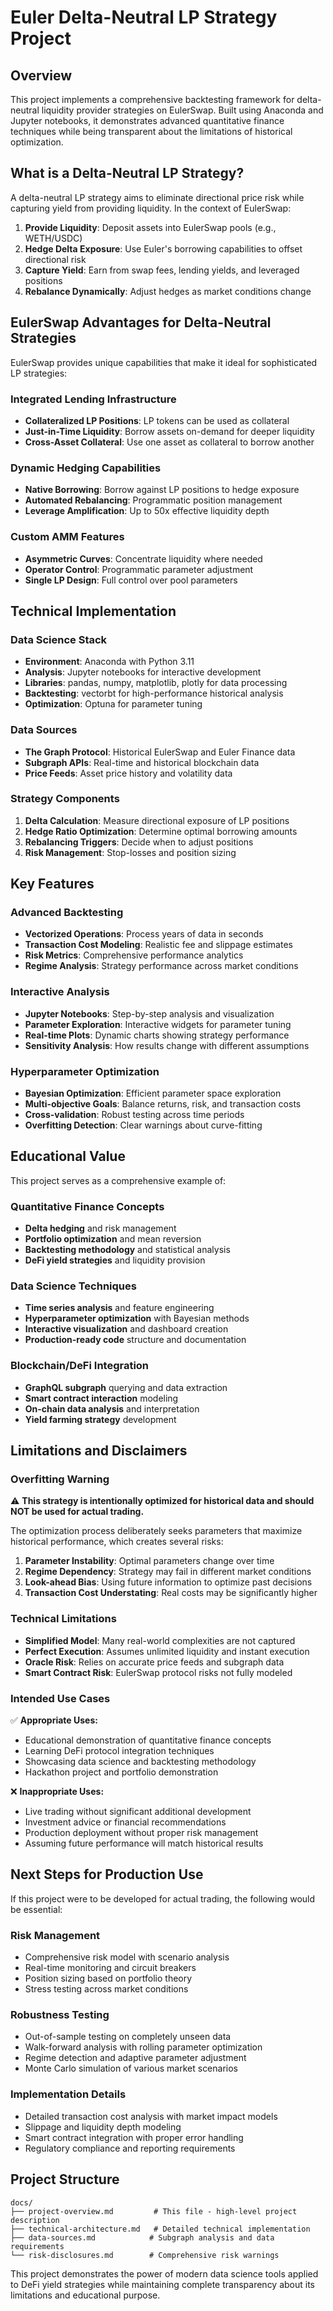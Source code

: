 # Euler Delta-Neutral LP Strategy Project

## Overview

This project implements a comprehensive backtesting framework for delta-neutral liquidity provider strategies on EulerSwap. Built using Anaconda and Jupyter notebooks, it demonstrates advanced quantitative finance techniques while being transparent about the limitations of historical optimization.

## What is a Delta-Neutral LP Strategy?

A delta-neutral LP strategy aims to eliminate directional price risk while capturing yield from providing liquidity. In the context of EulerSwap:

1. **Provide Liquidity**: Deposit assets into EulerSwap pools (e.g., WETH/USDC)
2. **Hedge Delta Exposure**: Use Euler's borrowing capabilities to offset directional risk
3. **Capture Yield**: Earn from swap fees, lending yields, and leveraged positions
4. **Rebalance Dynamically**: Adjust hedges as market conditions change

## EulerSwap Advantages for Delta-Neutral Strategies

EulerSwap provides unique capabilities that make it ideal for sophisticated LP strategies:

### Integrated Lending Infrastructure
- **Collateralized LP Positions**: LP tokens can be used as collateral
- **Just-in-Time Liquidity**: Borrow assets on-demand for deeper liquidity
- **Cross-Asset Collateral**: Use one asset as collateral to borrow another

### Dynamic Hedging Capabilities
- **Native Borrowing**: Borrow against LP positions to hedge exposure
- **Automated Rebalancing**: Programmatic position management
- **Leverage Amplification**: Up to 50x effective liquidity depth

### Custom AMM Features
- **Asymmetric Curves**: Concentrate liquidity where needed
- **Operator Control**: Programmatic parameter adjustment
- **Single LP Design**: Full control over pool parameters

## Technical Implementation

### Data Science Stack
- **Environment**: Anaconda with Python 3.11
- **Analysis**: Jupyter notebooks for interactive development
- **Libraries**: pandas, numpy, matplotlib, plotly for data processing
- **Backtesting**: vectorbt for high-performance historical analysis
- **Optimization**: Optuna for parameter tuning

### Data Sources
- **The Graph Protocol**: Historical EulerSwap and Euler Finance data
- **Subgraph APIs**: Real-time and historical blockchain data
- **Price Feeds**: Asset price history and volatility data

### Strategy Components
1. **Delta Calculation**: Measure directional exposure of LP positions
2. **Hedge Ratio Optimization**: Determine optimal borrowing amounts
3. **Rebalancing Triggers**: Decide when to adjust positions
4. **Risk Management**: Stop-losses and position sizing

## Key Features

### Advanced Backtesting
- **Vectorized Operations**: Process years of data in seconds
- **Transaction Cost Modeling**: Realistic fee and slippage estimates
- **Risk Metrics**: Comprehensive performance analytics
- **Regime Analysis**: Strategy performance across market conditions

### Interactive Analysis
- **Jupyter Notebooks**: Step-by-step analysis and visualization
- **Parameter Exploration**: Interactive widgets for parameter tuning
- **Real-time Plots**: Dynamic charts showing strategy performance
- **Sensitivity Analysis**: How results change with different assumptions

### Hyperparameter Optimization
- **Bayesian Optimization**: Efficient parameter space exploration
- **Multi-objective Goals**: Balance returns, risk, and transaction costs
- **Cross-validation**: Robust testing across time periods
- **Overfitting Detection**: Clear warnings about curve-fitting

## Educational Value

This project serves as a comprehensive example of:

### Quantitative Finance Concepts
- **Delta hedging** and risk management
- **Portfolio optimization** and mean reversion
- **Backtesting methodology** and statistical analysis
- **DeFi yield strategies** and liquidity provision

### Data Science Techniques
- **Time series analysis** and feature engineering
- **Hyperparameter optimization** with Bayesian methods
- **Interactive visualization** and dashboard creation
- **Production-ready code** structure and documentation

### Blockchain/DeFi Integration
- **GraphQL subgraph** querying and data extraction
- **Smart contract interaction** modeling
- **On-chain data analysis** and interpretation
- **Yield farming strategy** development

## Limitations and Disclaimers

### Overfitting Warning
⚠️ **This strategy is intentionally optimized for historical data and should NOT be used for actual trading.**

The optimization process deliberately seeks parameters that maximize historical performance, which creates several risks:

1. **Parameter Instability**: Optimal parameters change over time
2. **Regime Dependency**: Strategy may fail in different market conditions  
3. **Look-ahead Bias**: Using future information to optimize past decisions
4. **Transaction Cost Understating**: Real costs may be significantly higher

### Technical Limitations
- **Simplified Model**: Many real-world complexities are not captured
- **Perfect Execution**: Assumes unlimited liquidity and instant execution
- **Oracle Risk**: Relies on accurate price feeds and subgraph data
- **Smart Contract Risk**: EulerSwap protocol risks not fully modeled

### Intended Use Cases
✅ **Appropriate Uses:**
- Educational demonstration of quantitative finance concepts
- Learning DeFi protocol integration techniques
- Showcasing data science and backtesting methodology
- Hackathon project and portfolio demonstration

❌ **Inappropriate Uses:**
- Live trading without significant additional development
- Investment advice or financial recommendations
- Production deployment without proper risk management
- Assuming future performance will match historical results

## Next Steps for Production Use

If this project were to be developed for actual trading, the following would be essential:

### Risk Management
- Comprehensive risk model with scenario analysis
- Real-time monitoring and circuit breakers
- Position sizing based on portfolio theory
- Stress testing across market conditions

### Robustness Testing
- Out-of-sample testing on completely unseen data
- Walk-forward analysis with rolling parameter optimization
- Regime detection and adaptive parameter adjustment
- Monte Carlo simulation of various market scenarios

### Implementation Details
- Detailed transaction cost analysis with market impact models
- Slippage and liquidity depth modeling
- Smart contract integration with proper error handling
- Regulatory compliance and reporting requirements

## Project Structure

```
docs/
├── project-overview.md         # This file - high-level project description
├── technical-architecture.md   # Detailed technical implementation
├── data-sources.md            # Subgraph analysis and data requirements
└── risk-disclosures.md        # Comprehensive risk warnings
```

This project demonstrates the power of modern data science tools applied to DeFi yield strategies while maintaining complete transparency about its limitations and educational purpose.